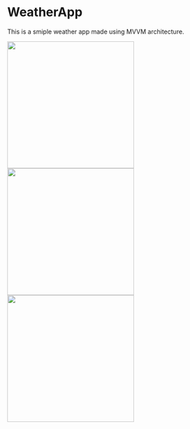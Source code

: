 # WeatherApp
This is a smiple weather app made using MVVM architecture.
 

<img src="https://user-images.githubusercontent.com/39986507/77046128-6d948300-69e8-11ea-84b5-3774790f935b.png" width="290">  <img src="https://user-images.githubusercontent.com/39986507/78451875-a6e61780-76a5-11ea-9b24-79be1ed38b37.png" width="290">  <img src="https://user-images.githubusercontent.com/39986507/78451876-a8174480-76a5-11ea-9a23-4047004af9b7.png" width="290">
